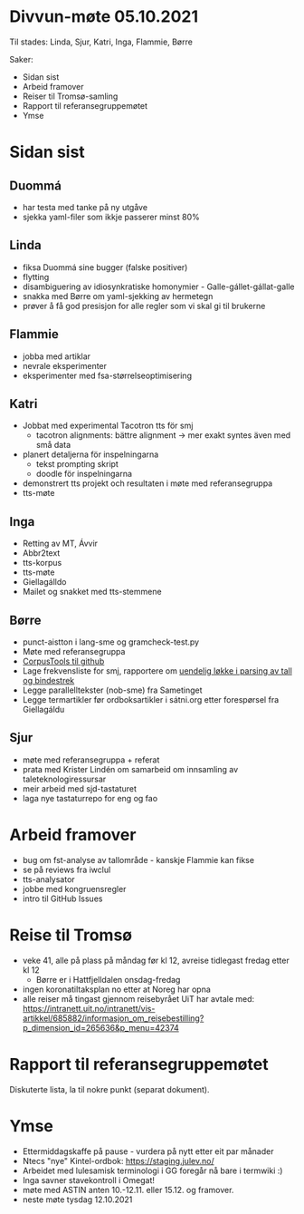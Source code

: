 # Divvun-møte 05.10.2021

Til stades: Linda, Sjur, Katri, Inga, Flammie, Børre

Saker:
* Sidan sist
* Arbeid framover
* Reiser til Tromsø-samling
* Rapport til referansegruppemøtet
* Ymse

# Sidan sist

## Duommá
* har testa med tanke på ny utgåve
* sjekka yaml-filer som ikkje passerer minst 80%

## Linda
* fiksa Duommá sine bugger (falske positiver)
* flytting
* disambiguering av idiosynkratiske homonymier - Galle-gállet-gállat-galle
* snakka med Børre om yaml-sjekking av hermetegn
* prøver å få god presisjon for alle regler som vi skal gi til brukerne

## Flammie
* jobba med artiklar
* nevrale eksperimenter
* eksperimenter med fsa-størrelseoptimisering

## Katri
* Jobbat med experimental Tacotron tts för smj
    * tacotron alignments: bättre alignment -> mer exakt syntes även med små data
* planert detaljerna för inspelningarna
    * tekst prompting skript
    * doodle för inspelningarna
* demonstrert tts projekt och resultaten i møte med referansegruppa
* tts-møte

## Inga
* Retting av MT, Ávvir
* Abbr2text
* tts-korpus
* tts-møte
* Giellagálldo
* Mailet og snakket med tts-stemmene

## Børre
* punct-aistton i lang-sme og gramcheck-test.py
* Møte med referansegruppa
* [CorpusTools til github](https://github.com/giellalt/CorpusTools)
* Lage frekvensliste for smj, rapportere om
  [uendelig løkke i parsing av tall og bindestrek](https://github.com/giellalt/lang-smj/issues/12)
* Legge parallelltekster (nob-sme) fra Sametinget
* Legge termartikler før ordboksartikler i sátni.org etter forespørsel
  fra Giellagáldu

## Sjur
- møte med referansegruppa + referat
- prata med Krister Lindén om samarbeid om innsamling av taleteknologiressursar
- meir arbeid med sjd-tastaturet
- laga nye tastaturrepo for eng og fao

# Arbeid framover
* bug om fst-analyse av tallområde - kanskje Flammie kan fikse
* se på reviews fra iwclul
* tts-analysator
* jobbe med kongruensregler
* intro til GitHub Issues

# Reise til Tromsø

- veke 41, alle på plass på måndag før kl 12, avreise tidlegast fredag etter kl 12
    - Børre er i Hattfjelldalen onsdag-fredag
- ingen koronatiltaksplan no etter at Noreg har opna
- alle reiser må tingast gjennom reisebyrået UiT har avtale med:
  <https://intranett.uit.no/intranett/vis-artikkel/685882/informasjon_om_reisebestilling?p_dimension_id=265636&p_menu=42374>

# Rapport til referansegruppemøtet

Diskuterte lista, la til nokre punkt (separat dokument).

# Ymse
* Ettermiddagskaffe på pause - vurdera på nytt etter eit par månader
* Ntecs "nye" Kintel-ordbok: <https://staging.julev.no/>
* Arbeidet med lulesamisk terminologi i GG foregår nå bare i termwiki :)
* Inga savner stavekontroll i Omegat!
* møte med ASTIN anten 10.-12.11. eller 15.12. og framover.
* neste møte tysdag 12.10.2021
